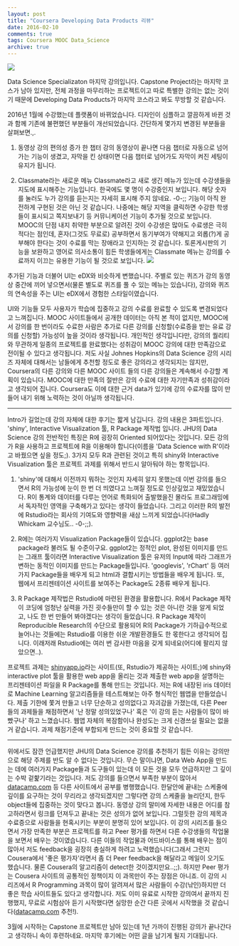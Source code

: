 ```yaml
---
layout: post
title: "Coursera Developing Data Products 리뷰"
date: 2016-02-10
comments: true
tags: Coursera MOOC Data_Science
archive: true
---
```


![](https://lh3.googleusercontent.com/vYN7ZqR6UcjUAoNwgbU0rPvCoFMQ_91FJig6AqXfe_8vpcVr0Nmul7HyqEQ-WqKFTBkBrlRcn-cOXOPX4E-hnKkavBBhuQe37pnLT-Z5dpzF_Rypwg3maQwNgu2dVWGKYOnBoAJ2htn1g9Ynu5XbQxEwUOodO1mfQeuaXZ-6ei2jzQFHRuuhj-cdtPdKyXg2xHbaQkunatbTjfiGPctc913_u856sfZrU0EysZMcvAP5v943rvmnCGgLdMd_HYA_a49OVfVubu_K2Z2dNyh7WRjcUd5bDR286TW5HcBq-7InJq6y1XKv6voqVZKait06vDbm461rDAikRIxyWHYh8L3l6CxZC-5W5mjVNkPdgs5d-lwSqMpHk1ciqwflCllrNg6g161iIMLqeYonnk7ANsFBfjqAkcHz-1DOPgKW30R-83kds4R-sMraamxcHl9A0pQSlSA8B4EdHV2chG_hFHTAZ3P85_q0d94qPHvuvESSycH6jA83sNeMmhAZ3B4lw8WKCp1Xe7jbxjeAguJu4MwVC0S9HrK3mBcCo_wfapCqOk7TnAEevJGz74fXAYwFmx9r=w460-h259-no)

Data Science Specializaton 마지막 강의입니다. Capstone Project라는 마지막 코스가 남아 있지만, 전체 과정을 마무리하는 프로젝트이고 따로 특별한 강의는 없는 것이기 때문에 Developing Data Products가 마지막 코스라고 봐도 무방할 것 같습니다.

2016년 1월에 수강했는데 플랫폼이 바뀌었습니다. 디자인이 심플하고 깔끔하게 바뀐 것과 함께 기존에 불편했던 부분들이 개선되었습니다. 간단하게 몇가지 변경된 부분들을 살펴보면.,.

1. 동영상 강의 편의성 증가
한 챕터 강의 동영상이 끝나면 다음 챕터로 자동으로 넘어가는 기능이 생겼고, 자막을 킨 상태이면 다음 챕터로 넘어가도 자막이 켜진 세팅이 유지가 됩니다.

2. Classmate라는 새로운 메뉴
Classmate라고 새로 생긴 메뉴가 있는데 수강생들을 지도에 표시해주는 기능입니다. 한국에도 몇 명이 수강중인지 보입니다. 해당 숫자를 눌러도 누가 강의를 듣는지는 자세히 표시해 주지 않네요. -0-;;
기능이 아직 완전하게 구현된 것은 아닌 것 같습니다. 나중에는 해당 지역을 클릭하면 수강한 학생들이 표시되고 쪽지보내기 등 커뮤니케이션 기능이 추가될 것으로 보입니다. MOOC의 단점 내지 취약한 부분으로 알려진 것이 수강생은 많아도 수료생은 극히 적다는 점인데, 혼자(그것도 무료로) 공부하면서 동기부여가 약해지고 외롭(?)게 공부해야 한다는 것이 수료를 막는 장애라고 인지하는 것 같습니다. 토론게시판의 기능을 보완하고 영어로 의사소통이 힘든 학생들에게는 Classmate 메뉴는 강의를 수료까지 이끄는 유용한 기능이 될 것으로 보입니다.
![](https://lh3.googleusercontent.com/W0hZS_ZFgQkvVFUh4qcrvs9dl7eKdXOuItfTscPdowjM8jH4XVSTc7neGYXFkc6GrIlUR8A5WOI5g9dBg2Q7m_tuOmGrPlLQ1rKJZRyrr_pDg07fzfJ2Am7QmzHF8WPBsY9aM3tjJxuLqUm4zhBbJFsPZbVN9XQ43QLgrozWfnVj-Jus4ZVIMbp2dR3KfhUbWnWakxYOqRSB2gUEh-YgDEbRbZ7SOlK7Hafx54fdB820vS2Yer51sYMdyjJPSWRAuuAF7Ek082xxHzcJ4xAS1cAt8VgtnG_N9_QhN6FLRKh6G8TcwItI0mfJxgNaW2SKidLvarqVCah1_-EIU5X56EAhw0fc-ualyMupEhmEdTqbf8mTWYwR7Hf-Wm5M1qItOPASGuZFMdIx1knPTVdaKCRiA7uuJ8u-jMw2MJl8aW18s6vstsS1htUKhVY1g8tAqQNRhVuf569kx45Fk3fTfsT0l_7jAnFeq6jFq5t-GHklmrqu8SCcnWgrvV7pQdi35KMPWuDCuPRQ8FZZrOxGo19JeW91p8_yIfkk09lSyZZNXPWu7DTlgf8ktwNQAqBXjA6A=w2142-h1114-no)


추가된 기능과 더불어 UI는 eDX와 비슷하게 변했습니다. 주별로 있는 퀴즈가 강의 동영상 중간에 끼어 넣으면서(물론 별도로 퀴즈를 풀 수 있는 메뉴는 있습니다), 강의와 퀴즈의 연속성을 주는 UI는 eDX에서 경험한 스타일이였습니다.

UI와 기능들 모두 사용자가 학습에 집중하고 강의 수료를 완료할 수 있도록 변경되었다고 느껴집니다. MOOC 사이트들에서 공개한 데이터는 아직 본 적이 없지만, MOOC에서 강의를 한 번이라도 수료한 사람은 추가로 다른 강의를 신청할(수료증을 받는 유료 강의를 신청할) 가능성이 높을 것이라 생각됩니다. 개인적인 생각입니다만, 강의의 퀄리티와 무관하게 일종의 프로젝트를 완료했다는 성취감이 MOOC 강의에 대한 만족감으로 전이될 수 있다고 생각됩니다. 저도 사실 Johnes Hopkins의 Data Science 강의 시리즈 자체에 대해서는 남들에게 추천할 정도로 좋은 강의라고 생각되지는 않지만, Coursera의 다른 강의와 다른 MOOC 사이트 들의 다른 강의들은 계속해서 수강할 계획이 있습니다. MOOC에 대한 만족의 절반은 강의 수료에 대한 자기만족과 성취감이라고 생각되어 집니다. Coursera도 이에 대한 근거 data가 있기에 강의 수료자를 많이 만들어 내기 위해 노력하는 것이 아닐까 생각됩니다.


- - -

Intro가 길었는데 강의 자체에 대한 후기는 짧게 남깁니다. 강의 내용은 3파트입니다. 'shiny', Interactive Visualization 툴, R Package 제작법 입니다. JHU의 Data Science 강의 전반적인 특징은 R에 굉장히 Oriented 되어있다는 것입니다. 모든 강의가 R을 사용하고 프로젝트에 R을 이용해야 합니다(이름을 'Data Science with R'이라고 바꿨으면 싶을 정도;). 3가지 모두 R과 관련된 것이고 특히 shiny와 Interactive Visualization 툴은 프로젝트 과제를 위해서 반드시 알아둬야 하는 항목입니다.

1. 'shiny'에 대해서 이전까지 뭐하는 것인지 자세히 알지 못했는데 이번 강의를 들으면서 R의 가능성에 눈이 한 번 더 띄였다고 느껴질 정도로 인상깊었고 재밌었습니다. R이 통계와 데이터를 다루는 언어로 특화되어 출발했을진 몰라도 프로그래밍에서 독자적인 영역을 구축해가고 있다는 생각이 들었습니다. 그리고 이러한 R의 발전에 Rstudio라는 회사의 기여도와 영향력을 새삼 느끼게 되었습니다(Hadly Whickam 교수님도.. -0-;;).

2. R에는 여러가지 Visualization Package들이 있습니다. ggplot2는 base package라 불러도 될 수준이구요. ggplot2는 정적인 plot, 완성된 이미지를 만드는 그래프 툴이라면 Interactive Visualization 툴은 유저의 Input에 따라 그래프가 변하는 동적인 이미지를 만드는 Package들입니다. 'googlevis', 'rChart' 등 여러가지 Package들을 배우게 되고 html과 결합시키는 방법들을 배우게 됩니다. 또, 웹에서 프리젠테이션 사이트를 보여주는 Package도 2종류 배우게 됩니다.

3. R Package 제작법은 Rstudio에 마련된 환경을 활용합니다. R에서 Package 제작이 코딩에 엄청난 실력을 가진 굇수들만이 할 수 있는 것은 아니란 것을 알게 되었고, 나도 한 번 만들어 봐야겠다는 생각이 들었습니다. R Package 제작이 Reproducible Research의 수단으로 활용되어 R의 Package가 기하급수적으로 늘어나는 것들에는 Rstudio를 이용한 쉬운 개발환경들도 한 몫한다고 생각되어 집니다. 이래저래 Rstudio에는 여러 번 감사한 마음을 갖게 되네요(어디에 팔리지 않았으면..).

프로젝트 과제는 [shinyapp.io](http://shinyapp.io)라는 사이트(또, Rstudio가 제공하는 사이트;)에 shiny와 interactive plot 툴을 활용한 web app을 올리는 것과 제출한 web app을 설명하는 프리젠테이션 파일을 R Package를 통해 만드는 것입니다. 저는 R에 내장된 iris 데이터로 Machine Learning 알고리즘들을 테스트해보는 아주 형식적인 웹앱을 만들었습니다. 제출 기한에 쫓겨 만들고 너무 단순하고 성의없다고 자괴감을 가졌는데, 다른 Peer들의 과제들을 채점하면서 '난 정말 성의있었구나' 혹은 '이 강의 듣는 사람들이 많이 바빴구나' 하고 느꼈습니다. 웹앱 자체의 복잠함이나 완성도는 크게 신경쓰실 필요는 없을 거 같습니다. 과제 채점기준에 부합되게 만드는 것이 중요할 것 같습니다.


- - -

위에서도 잠깐 언급했지만 JHU의 Data Science 강의를 추천하기 힘든 이유는 강의만으로 해당 주제를 반도 알 수 없다는 것입니다. 무슨 말이냐면, Data Web App을 만드는 데에 여러가지 Package들과 도구들이 있는데 이 모든 것을 모두 언급하지만 그 깊이는 수박 겉핥기라는 것입니다. 저도 강의를 들으면서 부족한 부분이 많아서 [datacamp.com](https://www.datacamp.com) 등 다른 사이트에서 공부를 병행했습니다. 한달안에 끝내는 스케줄에 깊이를 요구하는 것이 무리라고 생각되겠지만 그렇다면 강의 스케줄을 늘리던지, 한두 object들에 집중하는 것이 맞다고 봅니다. 동영상 강의 말미에 자세한 내용은 어디를 참고하라면서 링크를 던져두고 끝내는 것은 성의가 없어 보입니다. 그럴듯한 강의 제목과 수료증으로 사람들을 현혹시키는 부분이 분명히 있어 보입니다. 이 강의 시리즈를 들으면서 가장 만족한 부분은 프로젝트를 하고 Peer 평가를 하면서 다른 수강생들의 작업물을 보면서 배우는 것이였습니다. 다른 이들의 작업물과 어드바이스를 통해 배우는 점이 많아서 저도 feedback을 굉장히 충실하게 하려고 노력했습니다(그래서 그런지 Cousera에서 '좋은 평가자'라면서 좀 더 Peer feedback을 해달라고 메일이 오기도 했습니다. 물론 Cousera의 알고리즘이 detect한 것이겠지만요..;;). 하지만 Peer 평가는 Cousera 사이트의 공통적인 정책이지 이 과목만이 주는 장점은 아니죠.
이 강의 시리즈에서 R Programming 과목이 많이 알려져서 많은 사람들이 수강(낚인)하지만 더 좋은 학습 사이트들도 있다고 생각합니다. 저도 이미 유료로 시작한 강의여서 끝까지 진행했지, 무료로 시험삼아 듣기 시작했다면 실망한 순간 다른 곳에서 시작했을 것 같습니다([datacamp.com](https://www.datacamp.com) 추천!).

3월에 시작하는 Capstone 프로젝트만 남아 있는데 1년 가까이 진행된 강의가 끝나간다고 생각하니 속이 후련하네요. 마지막 후기에는 어떤 글을 남기게 될지 기대됩니다.